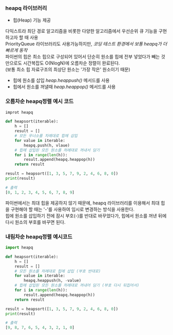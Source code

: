 ### heapq 라이브러리
- 힙(Heap) 기능 제공

다익스트라 최단 경로 알고리즘을 비롯한 다양한 알고리즘에서 우선순위 큐 기능을 구현하고자 할 때 사용       
PriorityQueue 라이브러리도 사용가능하지만, *코딩 테스트 환경에서 보통 heapq가 더 빠르게 동작*     
파이썬의 힙은 최소 힙으로 구성되어 있어서 단순히 원소를 힙에 전부 넣었다가 빼는 것만으로도 시간복잡도 O(NlogN)에 오름차순 정렬이 완료된다.          
(보통 최소 힙 자료구조의 최상단 원소는 '가장 작은' 원소이기 때문)          

- 힙에 원소를 삽입 *heap.heappush()* 메서드를 사용         
- 힙에서 원소를 꺼낼때 *heap.heappop()* 메서드를 사용     

### 오름차순 heapq정렬 예시 코드       
```python
improt heapq

def heapsort(iterable):
	h = []
    result = []
    # 모든 우너소를 차례대로 힙에 삽입
    for value in iterable:
    	heapq.push(h, vlaue)
    # 힙에 삽입된 모든 원소를 차례대로 꺼내서 담기
   	for i in range(len(h)):
    	result.append(heapq.heappop(h))
    return result

result = heapsort([1, 3, 5, 7, 9, 2, 4, 6, 8, 0])
print(result)

# 출력
[0, 1, 2, 3, 4, 5, 6, 7, 8, 9]
```
파이썬에서는 최대 힙을 제공하지 않기 때문에, heapq 라이브러리를 이용해서 최대 힙을 구현해야 할 때는 '-'를 사용하여 임시로 변경하는 방식을 사용한다.   
힙에 원소를 삽입하기 전에 잠시 부호(-)를 반대로 바꾸었다가, 힙에서 원소를 꺼낸 뒤에 다시 원소의 부호를 바꾸면 된다.

### 내림차순 heapq정렬 예시코드
```python
import heapq

def heapsort(iterable):
	h = []
    result = []
    # 모든 원소를 차례대로 힙에 삽입 (부호 반대로)
    for value in iterable:
    	heapq.heappush(h, -value)
    # 힙에 삽입된 모든 원소를 차례대로 꺼내어 담기 (부호 다시 뒤집어서)
    for i in range(len(h)):
    	result.append(heapq.heappop(h))
    return result

result = heapsort([1, 3, 5, 7, 9, 2, 4, 6, 8, 0])
print(result)

# 출력
[9, 8, 7, 6, 5, 4, 3, 2, 1, 0]
```

